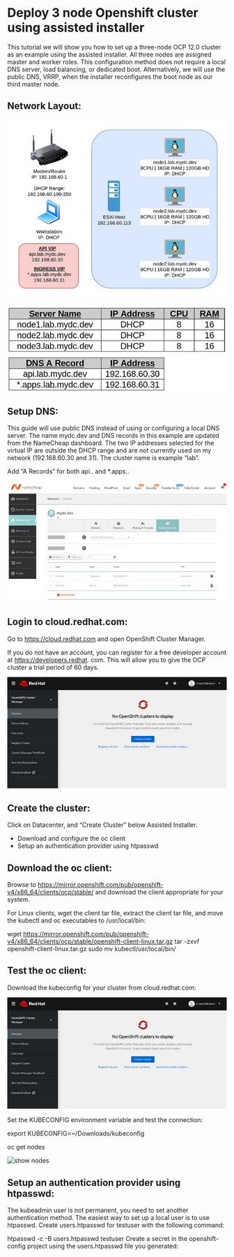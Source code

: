 # Deploy 3 node Openshift cluster using assisted installer

This tutorial we will show you how to set up a three-node OCP 12.0 cluster as an example using the assisted installer. All three nodes are assigned master and worker roles. This configuration method does not require a local DNS server, load balancing, or dedicated boot. Alternatively, we will use the public DNS, VRRP, when the installer reconfigures the boot node as our third master node.

## Network Layout:
![network layout](assets/n1.webp)

![network layout](assets/n2.webp)

## Setup DNS:
This guide will use public DNS instead of using or configuring a local DNS server. The name mydc.dev and DNS records in this example are updated from the NameCheap dashboard. The two IP addresses selected for the virtual IP are outside the DHCP range and are not currently used on my network (192.168.60.30 and 31). The cluster name is example “lab”.

Add “A Records” for both api.<clustername>.<domainname> and *.apps.<clustername>.<domainname>

![dns setup](assets/n3.webp)

## Login to cloud.redhat.com:
Go to https://cloud.redhat.com and open OpenShift Cluster Manager.

If you do not have an account, you can register for a free developer account at https://developers.redhat.
com. This will allow you to give the OCP cluster a trial period of 60 days.

![login cloud](assets/n4.webp)

## Create the cluster:
Click on Datacenter, and “Create Cluster” below Assisted Installer.

* Download and configure the oc client
* Setup an authentication provider using htpasswd

## Download the oc client:
Browse to https://mirror.openshift.com/pub/openshift-v4/x86_64/clients/ocp/stable/ and download the client appropriate for your system.

For Linux clients, wget the client tar file, extract the client tar file, and move the kubectl and oc executables to /usr/local/bin:

wget https://mirror.openshift.com/pub/openshift-v4/x86_64/clients/ocp/stable/openshift-client-linux.tar.gz
tar -zxvf openshift-client-linux.tar.gz
sudo mv kubectl/usr/local/bin/

## Test the oc client:
Download the kubeconfig for your cluster from cloud.redhat.com:

![test client](assets/n4.webp)

Set the KUBECONFIG environment variable and test the connection:

export KUBECONFIG=~/Downloads/kubeconfig

oc get nodes

![show nodes](assets/n4=6.webp)

## Setup an authentication provider using htpasswd:
The kubeadmin user is not permanent, you need to set another authentication method. The easiest way to set up a local user is to use htpasswd. Create users.htpasswd for testuser with the following command:

htpasswd -c -B users.htpasswd testuser
Create a secret in the openshift-config project using the users.htpasswd file you generated:



